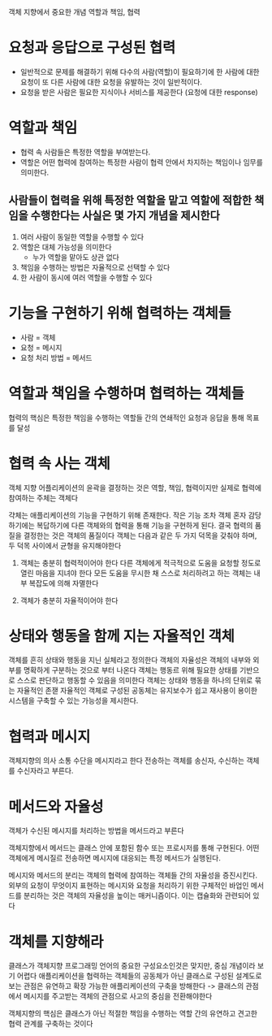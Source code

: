 객체 지향에서 중요한 개념 역할과 책임, 협력

# 요청과 응답으로 구성된 협력

- 일반적으로 문제를 해결하기 위해 다수의 사람(역할)이 필요하기에 한 사람에 대한 요청이 또 다른 사람에 대한 요청을 유발하는 것이 일반적이다.
- 요청을 받은 사람은 필요한 지식이나 서비스를 제공한다 (요청에 대한 response)

# 역할과 책임

- 협력 속 사람들은 특정한 역할을 부여받는다.
- 역할은 어떤 협력에 참여하는 특정한 사람이 협력 안에서 차지하는 책임이나 임무를 의미한다.

## 사람들이 협력을 위해 특정한 역할을 맡고 역할에 적합한 책임을 수행한다는 사실은 몇 가지 개념을 제시한다

1. 여러 사람이 동일한 역할을 수행할 수 있다
2. 역할은 대체 가능성을 의미한다
   - 누가 역할을 맡아도 상관 없다
3. 책임을 수행하는 방법은 자율적으로 선택할 수 있다
4. 한 사람이 동시에 여러 역할을 수행할 수 있다

# 기능을 구현하기 위해 협력하는 객체들

- 사람 = 객체
- 요청 = 메시지
- 요청 처리 방법 = 메서드

# 역할과 책임을 수행하며 협력하는 객체들

협력의 핵심은 특정한 책임을 수행하는 역할들 간의 연쇄적인 요청과 응답을 통해 목표를 달성

# 협력 속 사는 객체

객체 지향 어플리케이션의 윤곽을 결정하는 것은 역할, 책임, 협력이지만 실제로 협력에 참여하는 주체는 객체다

갹체는 애플리케이션의 기능을 구현하기 위해 존재한다. 작은 기능 조차 객체 혼자 감당하기에는 복답하기에
다른 객체와의 협력을 통해 기능을 구현하게 된다.
결국 협력의 품질을 결정한는 것은 객체의 품질이다
객체는 다음과 같은 두 가지 덕목을 갖춰야 하며, 두 덕목 사이에서 균형을 유지해야한다

1. 객체는 충분히 협력적이어야 한다
   다른 객체에게 적극적으로 도움을 요청할 정도로 열린 마음을 지녀야 한다
   모든 도움을 무시한 채 스스로 처리하려고 하는 객체는 내부 복잡도에 의해 자멸한다

2. 객체가 충분히 자율적이어야 한다

# 상태와 행동을 함께 지는 자율적인 객체

객체를 흔히 상태와 행동을 지닌 실체라고 정의한다
객체의 자율성은 객체의 내부와 외부를 명확하게 구분하는 것으로 부터 나온다
객체는 행동르 위해 필요한 상태를 기반으로 스스로 판단하고 행동할 수 있음을 의미한다
객체는 상태와 행동을 하나의 단위로 묶는 자율적인 존잳
자율적인 객체로 구성된 공동체는 유지보수가 쉽고 재사용이 용이한 시스템을 구축할 수 있는 가능성을 제시한다.

# 협력과 메시지

객체지향의 의사 소통 수단을 메시지라고 한다
전송하는 객체를 송신자, 수신하는 객체를 수신자라고 부른다.

# 메서드와 자율성

객체가 수신된 메시지를 처리하는 방법을 메서드라고 부른다

객체지향에서 메서드는 클래스 안에 포함된 함수 또는 프로시저를 통해 구현된다.
어떤 객체에게 메시질르 전송하면 메시지에 대응되는 특정 메서드가 실행된다.

메시지와 메서드의 분리는 객체의 협력에 참여하는 객체들 간의 자율성을 증진시킨다.
외부의 요청이 무엇이지 표현하는 메시지와 요청을 처리하기 위한 구체적인 바업인 메서드를 분리하는 것은 객체의 자율성을 높이는 매커니즘이다. 이는 캡슐화와 관련되어 있다

# 객체를 지향해라

클래스가 객체지향 프로그래밍 언어의 중요한 구성요소인것은 맞지만, 중심 개념이라 보기 어렵다
애플리케이션을 협력하는 객체들의 공동체가 아닌 클래스로 구성된 설계도로 보는 관점은 유연하고 확장 가능한 애플리케이션의 구축을 방해한다
-> 클래스의 관점에서 메시지를 주고받는 객체의 관점으로 사고의 중심을 전환해야한다

객체지향의 핵심은 클래스가 아닌 적절한 책임을 수행하는 역할 간의 유연하고 견고한 협력 관계를 구축하는 것이다
